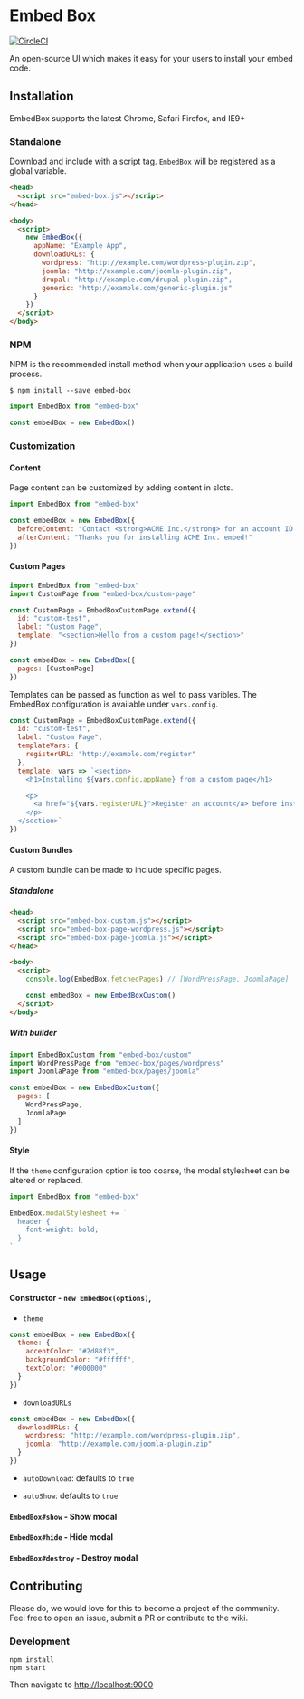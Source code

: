 # Embed Box

[![CircleCI](https://circleci.com/gh/EagerIO/EmbedBox/tree/master.svg?style=svg)](https://circleci.com/gh/EagerIO/EmbedBox/tree/master)

An open-source UI which makes it easy for your users to install your embed code.

## Installation

EmbedBox supports the latest Chrome, Safari Firefox, and IE9+

### Standalone

Download and include with a script tag.
`EmbedBox` will be registered as a global variable.

```html
<head>
  <script src="embed-box.js"></script>
</head>

<body>
  <script>
    new EmbedBox({
      appName: "Example App",
      downloadURLs: {
        wordpress: "http://example.com/wordpress-plugin.zip",
        joomla: "http://example.com/joomla-plugin.zip",
        drupal: "http://example.com/drupal-plugin.zip",
        generic: "http://example.com/generic-plugin.js"
      }
    })
  </script>
</body>
```

### NPM

NPM is the recommended install method when your application uses a build process.

```shell
$ npm install --save embed-box
```

```javascript
import EmbedBox from "embed-box"

const embedBox = new EmbedBox()
```

### Customization

#### Content

Page content can be customized by adding content in slots.

```javascript
import EmbedBox from "embed-box"

const embedBox = new EmbedBox({
  beforeContent: "Contact <strong>ACME Inc.</strong> for an account ID.",
  afterContent: "Thanks you for installing ACME Inc. embed!"
})
```

#### Custom Pages

```javascript
import EmbedBox from "embed-box"
import CustomPage from "embed-box/custom-page"

const CustomPage = EmbedBoxCustomPage.extend({
  id: "custom-test",
  label: "Custom Page",
  template: "<section>Hello from a custom page!</section>"
})

const embedBox = new EmbedBox({
  pages: [CustomPage]
})
```

Templates can be passed as function as well to pass varibles.
The EmbedBox configuration is available under `vars.config`.

```javascript
const CustomPage = EmbedBoxCustomPage.extend({
  id: "custom-test",
  label: "Custom Page",
  templateVars: {
    registerURL: "http://example.com/register"
  },
  template: vars => `<section>
    <h1>Installing ${vars.config.appName} from a custom page</h1>

    <p>
      <a href="${vars.registerURL}">Register an account</a> before installing.
    </p>
  </section>`
})
```

#### Custom Bundles

A custom bundle can be made to include specific pages.

##### Standalone

```html
<head>
  <script src="embed-box-custom.js"></script>
  <script src="embed-box-page-wordpress.js"></script>
  <script src="embed-box-page-joomla.js"></script>
</head>

<body>
  <script>
    console.log(EmbedBox.fetchedPages) // [WordPressPage, JoomlaPage]

    const embedBox = new EmbedBoxCustom()
  </script>
</body>
```

##### With builder

```javascript
import EmbedBoxCustom from "embed-box/custom"
import WordPressPage from "embed-box/pages/wordpress"
import JoomlaPage from "embed-box/pages/joomla"

const embedBox = new EmbedBoxCustom({
  pages: [
    WordPressPage,
    JoomlaPage
  ]
})
```

#### Style

If the `theme` configuration option is too coarse, the modal stylesheet can be altered or replaced.

```javascript
import EmbedBox from "embed-box"

EmbedBox.modalStylesheet += `
  header {
    font-weight: bold;
  }
`
```

## Usage

#### Constructor - `new EmbedBox(options)`,

- `theme`

```javascript
const embedBox = new EmbedBox({
  theme: {
    accentColor: "#2d88f3",
    backgroundColor: "#ffffff",
    textColor: "#000000"
  }
})
```

- `downloadURLs`

```javascript
const embedBox = new EmbedBox({
  downloadURLs: {
    wordpress: "http://example.com/wordpress-plugin.zip",
    joomla: "http://example.com/joomla-plugin.zip"
  }
})
```

- `autoDownload`: defaults to `true`

- `autoShow`: defaults to `true`

#### `EmbedBox#show` - Show modal

#### `EmbedBox#hide` - Hide modal

#### `EmbedBox#destroy` - Destroy modal

## Contributing

Please do, we would love for this to become a project of the community.
Feel free to open an issue, submit a PR or contribute to the wiki.

### Development

```shell
npm install
npm start
```

Then navigate to <a href="http://localhost:9000" target="_blank">http://localhost:9000</a>

